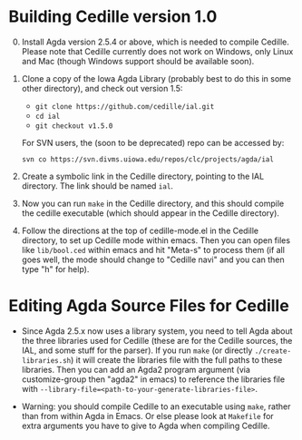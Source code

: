 # Building Cedille version 1.0

0. Install Agda version 2.5.4 or above, which is needed to compile Cedille.
   Please note that Cedille currently does not work on Windows, only Linux and
   Mac (though Windows support should be available soon).

1. Clone a copy of the Iowa Agda Library (probably best to do this
   in some other directory), and check out version 1.5:

   * `git clone https://github.com/cedille/ial.git`
   * `cd ial`
   * `git checkout v1.5.0`

   For SVN users, the (soon to be deprecated) repo can be accessed by:

   `svn co https://svn.divms.uiowa.edu/repos/clc/projects/agda/ial`

2. Create a symbolic link in the Cedille directory, pointing to the
   IAL directory.  The link should be named `ial`.

4. Now you can run `make` in the Cedille directory, and this should
   compile the cedille executable (which should appear in the Cedille
   directory).

5. Follow the directions at the top of cedille-mode.el in the Cedille
   directory, to set up Cedille mode within emacs.  Then you can open
   files like `lib/bool.ced` within emacs and hit "Meta-s" to process
   them (if all goes well, the mode should change to "Cedille navi"
   and you can then type "h" for help).

# Editing Agda Source Files for Cedille

 * Since Agda 2.5.x now uses a library system, you need to tell Agda
   about the three libraries used for Cedille (these are for the Cedille
   sources, the IAL, and some stuff for the parser).  If you run `make`
   (or directly `./create-libraries.sh`) it will create the libraries
   file with the full paths to these libraries.  Then you can add an
   Agda2 program argument (via customize-group then "agda2" in emacs)
   to reference the libraries file with
   `--library-file=<path-to-your-generate-libraries-file>`.

 * Warning: you should compile Cedille to an executable using `make`,
   rather than from within Agda in Emacs.  Or else please look at 
   `Makefile` for extra arguments you have to give to Agda
   when compiling Cedille.
